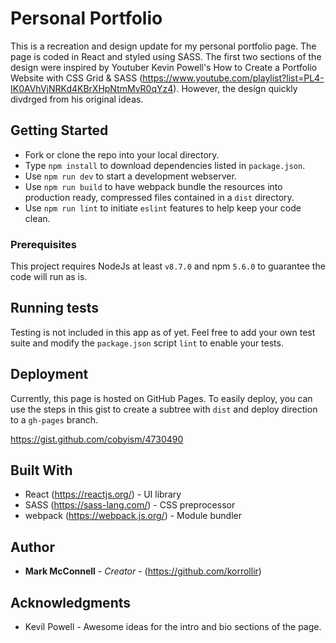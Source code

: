 # Personal Portfolio

This is a recreation and design update for my personal portfolio page.  The page is coded in React and styled using SASS.  The first two sections of the design were inspired by Youtuber Kevin Powell's How to Create a Portfolio Website with CSS Grid & SASS (https://www.youtube.com/playlist?list=PL4-IK0AVhVjNRKd4KBrXHpNtmMvR0qYz4).  However, the design quickly divdrged from his original ideas.

## Getting Started

- Fork or clone the repo into your local directory.
- Type `npm install` to download dependencies listed in `package.json`.
- Use `npm run dev` to start a development webserver.
- Use `npm run build` to have webpack bundle the resources into production ready, compressed files contained in a `dist` directory.
- Use `npm run lint` to initiate `eslint` features to help keep your code clean.

### Prerequisites

This project requires NodeJs at least `v8.7.0` and npm `5.6.0` to guarantee the code will run as is.

## Running tests

Testing is not included in this app as of yet.  Feel free to add your own test suite and modify the `package.json` script `lint` to enable your tests.

## Deployment

Currently, this page is hosted on GitHub Pages.  To easily deploy, you can use the steps in this gist to create a subtree with `dist` and deploy direction to a `gh-pages` branch.

https://gist.github.com/cobyism/4730490

## Built With

* React (https://reactjs.org/) - UI library
* SASS (https://sass-lang.com/) - CSS preprocessor
* webpack (https://webpack.js.org/) - Module bundler

## Author

* **Mark McConnell** - *Creator* - (https://github.com/korrollir)

## Acknowledgments

* Kevil Powell - Awesome ideas for the intro and bio sections of the page.